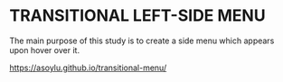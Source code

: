 # TRANSITIONAL LEFT-SIDE MENU

The main purpose of this study is to create a side menu which appears upon hover over it.

https://asoylu.github.io/transitional-menu/